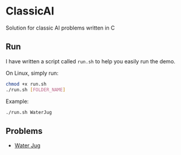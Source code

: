 # ClassicAI

Solution for classic AI problems written in C

## Run

I have written a script called `run.sh` to help you easily run the demo.

On Linux, simply run:

```sh
chmod +x run.sh
./run.sh [FOLDER_NAME]
```

Example:

```sh
./run.sh WaterJug
```

## Problems

- [Water Jug](./WaterJug/main.c)
